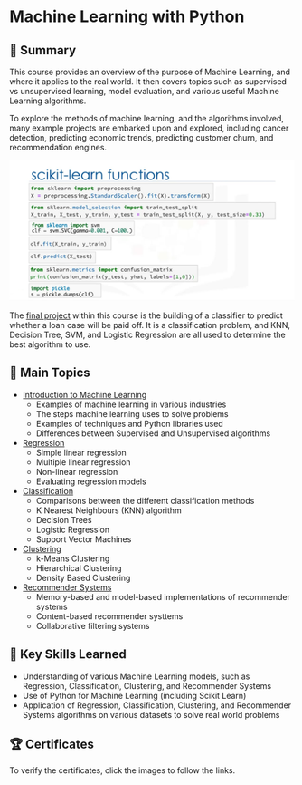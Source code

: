 # Machine Learning with Python

## 📄 Summary 
This course provides an overview of the purpose of Machine Learning, and where it applies to the real world. It then covers topics such as supervised vs unsupervised learning, model evaluation, and various useful Machine Learning algorithms. 

To explore the methods of machine learning, and the algorithms involved, many example projects are embarked upon and explored, including cancer detection, predicting economic trends, predicting customer churn, and recommendation engines. 

![sklearn](Images/sklearn.png)

<!-- TODO add hyperlink -->
The [final project]() within this course is the building of a classifier to predict whether a loan case will be paid off. It is a classification problem, and KNN, Decision Tree, SVM, and Logistic Regression are all used to determine the best algorithm to use.


<!-- TODO add hyperlink -->
## 📑 Main Topics
- [Introduction to Machine Learning]()
  - Examples of machine learning in various industries
  - The steps machine learning uses to solve problems
  - Examples of techniques and Python libraries used 
  - Differences between Supervised and Unsupervised algorithms
- [Regression]()
  - Simple linear regression
  - Multiple linear regression
  - Non-linear regression
  - Evaluating regression models
- [Classification]()
  - Comparisons between the different classification methods
  - K Nearest Neighbours (KNN) algorithm
  - Decision Trees
  - Logistic Regression
  - Support Vector Machines
- [Clustering]()
  - k-Means Clustering
  - Hierarchical Clustering
  - Density Based Clustering
- [Recommender Systems]()
  - Memory-based and model-based implementations of recommender systems
  - Content-based recommender systtems
  - Collaborative filtering systems


## 🔑 Key Skills Learned 
- Understanding of various Machine Learning models, such as Regression, Classification, Clustering, and Recommender Systems
- Use of Python for Machine Learning (including Scikit Learn)
- Application of Regression, Classification, Clustering, and Recommender Systems algorithms on various datasets to solve real world problems


<!-- TODO add hyperlink -->
## 🏆 Certificates 
To verify the certificates, click the images to follow the links.

<p align="middle">
  <a href=""><img src="" height="430"></a>
  <!-- <a href="https://www.credly.com/badges/b54bde88-0909-4564-8028-b78bae7170bb/public_url"><img src="https://user-images.githubusercontent.com/84391594/152701694-4a2b4ac7-9a8a-4dd3-bce9-fcf8143cd009.png" height="430"></a> -->
</p>
